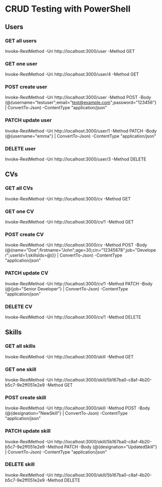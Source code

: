 # CRUD Testing with PowerShell

## Users

### GET all users
Invoke-RestMethod -Uri http://localhost:3000/user -Method GET

### GET one user
Invoke-RestMethod -Uri http://localhost:3000/user/4 -Method GET

### POST create user
Invoke-RestMethod -Uri http://localhost:3000/user -Method POST -Body (@{username="testuser";email="test@example.com";password="123456"} | ConvertTo-Json) -ContentType "application/json"

### PATCH update user
Invoke-RestMethod -Uri http://localhost:3000/user/1 -Method PATCH -Body (@{username="emma"} | ConvertTo-Json) -ContentType "application/json"

### DELETE user
Invoke-RestMethod -Uri http://localhost:3000/user/3 -Method DELETE

## CVs

### GET all CVs
Invoke-RestMethod -Uri http://localhost:3000/cv -Method GET

### GET one CV
Invoke-RestMethod -Uri http://localhost:3000/cv/1 -Method GET

### POST create CV
Invoke-RestMethod -Uri http://localhost:3000/cv -Method POST -Body (@{name="Doe";firstname="John";age=30;cin="12345678";job="Developer";userId=1;skillsIds=@()} | ConvertTo-Json) -ContentType "application/json"

### PATCH update CV
Invoke-RestMethod -Uri http://localhost:3000/cv/1 -Method PATCH -Body (@{job="Senior Developer"} | ConvertTo-Json) -ContentType "application/json"

### DELETE CV
Invoke-RestMethod -Uri http://localhost:3000/cv/1 -Method DELETE

## Skills

### GET all skills
Invoke-RestMethod -Uri http://localhost:3000/skill -Method GET

### GET one skill
Invoke-RestMethod -Uri http://localhost:3000/skill/5b167ba0-c8af-4b20-b5c7-9e2ff051e2e9 -Method GET

### POST create skill
Invoke-RestMethod -Uri http://localhost:3000/skill -Method POST -Body (@{designation="NewSkill"} | ConvertTo-Json) -ContentType "application/json"

### PATCH update skill
Invoke-RestMethod -Uri http://localhost:3000/skill/5b167ba0-c8af-4b20-b5c7-9e2ff051e2e9 -Method PATCH -Body (@{designation="UpdatedSkill"} | ConvertTo-Json) -ContentType "application/json"

### DELETE skill
Invoke-RestMethod -Uri http://localhost:3000/skill/5b167ba0-c8af-4b20-b5c7-9e2ff051e2e9 -Method DELETE

